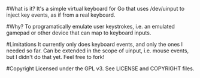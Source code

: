 #What is it?
It's a simple virtual keyboard for Go that uses /dev/uinput to inject key events, as if from a real keyboard.

#Why?
To programatically emulate user keystrokes, i.e. an emulated gamepad or other device that can map to keyboard inputs.

#Limitations
It currently only does keyboard events, and only the ones I needed so far. Can be extended in the scope of uinput, i.e. mouse events, but I didn't do that yet. Feel free to fork!

#Copyright
Licensed under the GPL v3. See LICENSE and COPYRIGHT files.